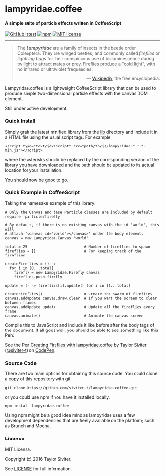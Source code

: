 # lampyridae.coffee

#### A simple suite of particle effects written in CoffeeScript

[![GitHub latest](https://img.shields.io/github/tag/siviter-t/lampyridae.coffee.svg?label=latest)](https://github.com/siviter-t/lampyridae.coffee)
[![npm](https://img.shields.io/npm/v/lampyridae.coffee.svg)](https://www.npmjs.com/package/lampyridae.coffee)
[![MIT license](https://img.shields.io/github/license/mashape/apistatus.svg)](http://opensource.org/licenses/MIT)

***

> The _**Lampyridae**_ are a family of insects in the beetle order Coleoptera. They are winged
> beetles, and commonly called *fireflies* or *lightning bugs* for their conspicuous use of
> bioluminescence during twilight to attract mates or prey. Fireflies produce a "cold light",
> with no infrared or ultraviolet frequencies.
> <p align="right">
> — <a href="https://en.wikipedia.org/wiki/Firefly">Wikipedia</a>, the free encyclopedia.
> </p>  

Lampyridae.coffee is a lightweight CoffeeScript library that can be used to produce simple 
two-dimensional particle effects with the canvas DOM element.

Still under active development.

### Quick Install

Simply grab the latest minified library from the [lib](lib) directory and include it in a HTML file using the usual script tags. For example

```<script type="text/javascript" src="path/to/js/lampyridae-*.*.*-min.js"></script>```

where the asterisks should be replaced by the corresponding version of the library you have downloaded and the path should be updated to its actual location for your installation.

You should now be good to go.

### Quick Example in CoffeeScript

Taking the namesake example of this library:

```
# Only the Canvas and base Particle classes are included by default
require 'particle/firefly'

# By default, if there is no existing canvas with the id 'world', this will
# attach '<canvas id="world"></canvas>' under the body element.
canvas = new Lampyridae.Canvas 'world'

total = 25                          # Number of fireflies to spawn
fireflies = []                      # For keeping track of the fireflies

createFireflies = () ->
  for i in [0...total]
    firefly = new Lampyridae.Firefly canvas
    fireflies.push firefly

update = () -> fireflies[i].update() for i in [0...total]

createFireflies()                   # Create the swarm of fireflies
canvas.addUpdate canvas.draw.clear  # If you want the screen to clear between frames
canvas.addUpdate update             # Update all the fireflies every frame
canvas.animate()                    # Animate the canvas screen
```

Compile this to JavaScript and include it like before after the body tags of the document. If all goes well, you should be able to see something like this Pen:

<p data-height="265" data-theme-id="0" data-slug-hash="mAVjzB" data-default-tab="result" data-user="siviter-t" data-embed-version="2" data-preview="true" class="codepen">See the Pen <a href="http://codepen.io/siviter-t/pen/mAVjzB/">Creating Fireflies with lampyridae.coffee</a> by Taylor Siviter (<a href="http://codepen.io/siviter-t">@siviter-t</a>) on <a href="http://codepen.io">CodePen</a>.</p>
<script async src="//assets.codepen.io/assets/embed/ei.js"></script>

### Source Code

There are two main options for obtaining this source code. You could clone a copy of this repository with git

```git clone https://github.com/siviter-t/lampyridae.coffee.git```

or you could use npm if you have it installed locally.

```npm install lampyridae.coffee```

Using npm might be a good idea mind as lampyridae uses a few development dependencies that are freely available on the platform; such as Brunch and Mocha.

### License

MIT License.

Copyright (c) 2016 Taylor Siviter.

See [LICENSE](LICENSE) for full information.